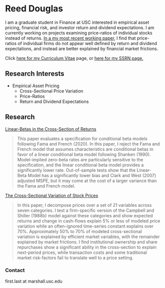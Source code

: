 # Reed Douglas

I am a graduate student in Finance at USC interested in empirical asset pricing, financial risk, and investor return and dividend expectations. I am currently working on projects examining price-ratios of individual stocks instead of returns. [In a my most recent working paper](https://papers.ssrn.com/sol3/papers.cfm?abstract_id=3759410), I find that price-ratios of individual firms do not appear well defined by return and dividend expectations, and instead are better explained by financial market frictions.

Click [here for my Curriculum Vitae](/CV/) page, or [here for my SSRN page.](https://ssrn.com/author=3941113)

## Research Interests
- Empirical Asset Pricing
  - Cross-Sectional Price Variation
  - Price-Ratios
  - Return and Dividend Expectations


## Research
[Linear-Betas in the Cross-Section of Returns](https://papers.ssrn.com/sol3/papers.cfm?abstract_id=3522641)
> This paper evaluates a specification for conditional beta models following Fama and French (2020). In this paper, I reject the Fama and French model that assumes characteristics are conditional betas in favor of a linear conditional beta model following Shanken (1990). Model-implied zero-beta rates are particularly sensitive to the specification, and the linear conditional beta model provides a significantly lower rate. Out-of-sample tests show that the Linear-Beta Model has a significantly lower bias and Clark and West (2007) adjusted MSPE, but it may come at the cost of a larger variance than the Fama and French model.



[The Cross-Sectional Variation of Stock Prices](https://papers.ssrn.com/sol3/papers.cfm?abstract_id=3759410)
> In this paper, I decompose prices over a set of 21 variables across seven categories. I test a firm-specific version of the Campbell and Shiller (1988b) model against these categories and show expected returns and change in cash-flows explain 5% or less of modeled price variation while an often-ignored time-series constant explains over 70%. Approximately 50% to 70% of modeled cross-sectional variation is explained by efficient market variables, with the remainder explained by market frictions. I find institutional ownership and share repurchases show a significant ability in the cross-section to explain next-period prices, while transaction costs and some traditional market risk-factors fail to translate well to a price setting.




### Contact
first.last at marshall.usc.edu
